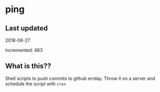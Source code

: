 # ping

## Last updated
2018-06-27

Incremented: 483

## What is this??
Shell scripts to push commits to github errday. Throw it on a server and schedule the script with `cron`
